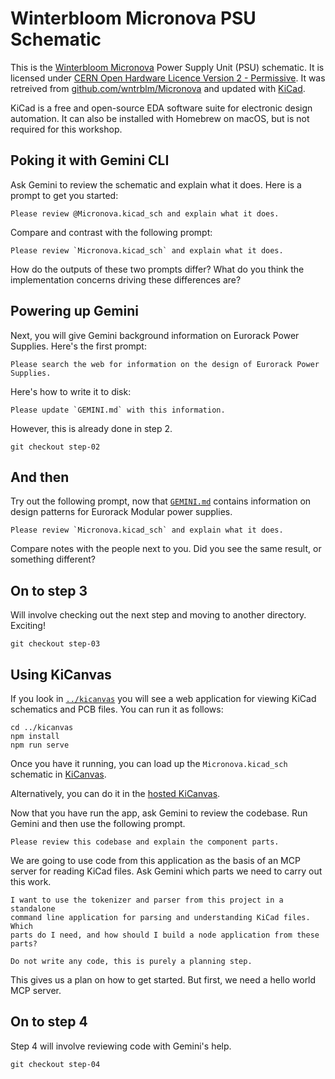 # Winterbloom Micronova PSU Schematic

This is the [Winterbloom Micronova][] Power Supply Unit (PSU) schematic.
It is licensed under [CERN Open Hardware Licence Version 2 - Permissive][].
It was retreived from [github.com/wntrblm/Micronova][] and updated with
[KiCad][].

KiCad is a free and open-source EDA software suite for electronic design automation.
It can also be installed with Homebrew on macOS, but is not required for this workshop.

[Winterbloom Micronova]: https://winterbloom.com/shop/micronova/
[CERN Open Hardware Licence Version 2 - Permissive]: cern_ohl_p_v2.txt
[github.com/wntrblm/Micronova]: https://github.com/wntrblm/Micronova/blob/main/hardware/board/board.kicad_sch
[KiCad]: https://www.kicad.org/

## Poking it with Gemini CLI

Ask Gemini to review the schematic and explain what it does. Here is a prompt
to get you started:

```text
Please review @Micronova.kicad_sch and explain what it does.
```

Compare and contrast with the following prompt:

```text
Please review `Micronova.kicad_sch` and explain what it does.
```

How do the outputs of these two prompts differ? What do you think the implementation
concerns driving these differences are?

## Powering up Gemini

Next, you will give Gemini background information on Eurorack Power Supplies.
Here's the first prompt:

```text
Please search the web for information on the design of Eurorack Power Supplies.
```

Here's how to write it to disk:

```text
Please update `GEMINI.md` with this information.
```

However, this is already done in step 2.

```console
git checkout step-02
```

## And then

Try out the following prompt, now that [`GEMINI.md`](GEMINI.md) contains information
on design patterns for Eurorack Modular power supplies.

```text
Please review `Micronova.kicad_sch` and explain what it does.
```

Compare notes with the people next to you. Did you see the same result, or something different?

## On to step 3

Will involve checking out the next step and moving to another directory. Exciting!

```console
git checkout step-03
```

## Using KiCanvas

If you look in [`../kicanvas`](../kicanvas) you will see a web application for
viewing KiCad schematics and PCB files. You can run it as follows:

```console
cd ../kicanvas
npm install
npm run serve
```

Once you have it running, you can load up the `Micronova.kicad_sch` schematic in [KiCanvas](http://localhost:8001/?github=https%3A%2F%2Fgithub.com%2Fdomesticmouse%2Fgemini-cli-exploration%2Fblob%2Fmain%2Fhardware%2FMicronova.kicad_sch).

Alternatively, you can do it in the [hosted KiCanvas](https://kicanvas.org/?github=https%3A%2F%2Fgithub.com%2Fdomesticmouse%2Fgemini-cli-exploration%2Fblob%2Fmain%2Fhardware%2FMicronova.kicad_sch).

Now that you have run the app, ask Gemini to review the codebase.
Run Gemini and then use the following prompt.

```text
Please review this codebase and explain the component parts.
```

We are going to use code from this application as the basis of an MCP server
for reading KiCad files. Ask Gemini which parts we need to carry out this
work.

```text
I want to use the tokenizer and parser from this project in a standalone
command line application for parsing and understanding KiCad files. Which
parts do I need, and how should I build a node application from these parts?

Do not write any code, this is purely a planning step.
```

This gives us a plan on how to get started. But first, we need a hello world
MCP server.

## On to step 4

Step 4 will involve reviewing code with Gemini's help.

```console
git checkout step-04
```
